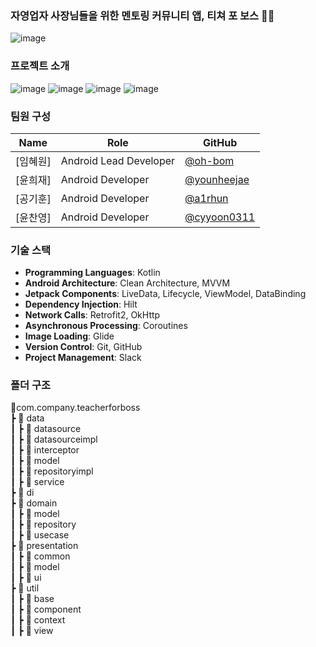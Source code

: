 ### 자영업자 사장님들을 위한 멘토링 커뮤니티 앱, 티쳐 포 보스 👨‍👦
![image](https://github.com/user-attachments/assets/c56dae89-68b6-41b2-9c02-cc1478c3a3fb)

### 프로젝트 소개
![image](https://github.com/user-attachments/assets/2c88a6f7-5bcf-45dd-b3bc-4657cd018b87)
  ![image](https://github.com/user-attachments/assets/316530cf-c76f-4b65-bfa4-48ffa8e85715)
  ![image](https://github.com/user-attachments/assets/83f6f280-3b6d-411a-af23-ddb0de6d7423)
  ![image](https://github.com/user-attachments/assets/4da14357-37c6-4a4d-9799-dc569134437f)

### 팀원 구성
| Name       | Role               | GitHub                                             |
|------------|--------------------|----------------------------------------------------|
| [임혜원] | Android Lead Developer     | [@oh-bom](https://github.com/oh-bom)             |
| [윤희재] | Android Developer   | [@younheejae](https://github.com/younheejae)             |
| [공기훈] | Android Developer      | [@a1rhun](https://github.com/a1rhun)             |
| [윤찬영] | Android Developer    | [@cyyoon0311](https://github.com/cyyoon0311)             |

### 기술 스택

- **Programming Languages**: Kotlin
- **Android Architecture**: Clean Architecture, MVVM
- **Jetpack Components**: LiveData, Lifecycle, ViewModel, DataBinding
- **Dependency Injection**: Hilt
- **Network Calls**: Retrofit2, OkHttp
- **Asynchronous Processing**: Coroutines
- **Image Loading**: Glide
- **Version Control**: Git, GitHub
- **Project Management**: Slack


### 폴더 구조
📂com.company.teacherforboss <br>
┣ 📂 data  <br>
┃ ┣ 📂 datasource <br>
┃ ┣ 📂 datasourceimpl <br>
┃ ┣ 📂 interceptor <br>
┃ ┣ 📂 model <br>
┃ ┣ 📂 repositoryimpl <br>
┃ ┣ 📂 service <br>
┣ 📂 di <br>
┣ 📂 domain <br>
┃ ┣ 📂 model <br>
┃ ┣ 📂 repository <br>
┃ ┣ 📂 usecase <br>
┣ 📂 presentation <br>
┃ ┣ 📂 common <br>
┃ ┣ 📂 model <br>
┃ ┣ 📂 ui <br>
┣ 📂 util <br>
┃ ┣ 📂 base <br>
┃ ┣ 📂 component <br>
┃ ┣ 📂 context <br>
┃ ┣ 📂 view <br>
